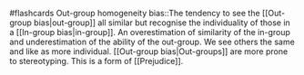 #flashcards 
Out-group homogeneity bias::The tendency to see the [[Out-group bias|out-group]] all similar but recognise the individuality of those in a [[In-group bias|in-group]]. An overestimation of similarity of the in-group and underestimation of the ability of the out-group. We see others the same and like as more individual. [[Out-group bias|Out-groups]] are more prone to stereotyping. This is a form of [[Prejudice]].
<!--SR:!2023-11-14,7,250-->
